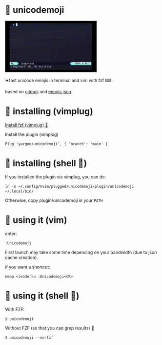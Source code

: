 # 🐹 unicodemoji 

![screen capture](https://raw.githubusercontent.com/yazgoo/unicodemoji-gif/master/unicodemoji.gif)

⏩fast unicode emojis in terminal and vim with fzf ⌨ .

based on [gitmoji](https://github.com/carloscuesta/gitmoji/) and [emojis.json](https://gist.github.com/oliveratgithub/0bf11a9aff0d6da7b46f1490f86a71eb).

# 🐯 installing (vimplug)

[Install fzf (vimplug) 💾](https://github.com/junegunn/fzf#as-vim-plugin)

Install the plugin (vimplug)

```
Plug 'yazgoo/unicodemoji', { 'branch': 'main' }
```

# 🐖 installing (shell 🐚)

If you installed the plugin via vimplug, you can do:

```
ln -s ~/.config/nvim/plugged/unicodemoji/plugin/unicodemoji  ~/.local/bin/
```

Otherwise, copy plugin/unicodemoji in your `PATH`

# 🐪 using it (vim)

enter:

```
:Unicodemoji
```

First launch may take some time depending on your bandwidth (due to json cache creation).

if you want a shortcut:

```
nmap <leader>u :Unicodemoji<CR>
```

# 🐄 using it (shell 🐚)

With FZF:

```
$ unicodemoji
```

Without FZF (so that you can grep results) 👷 

```
$ unicodemoji --no-fzf
```
